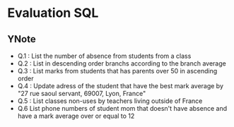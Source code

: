 # Evaluation SQL

## YNote
*  Q.1 : List the number of absence from students from a class
*  Q.2 : List in descending order branchs according to the branch average
*  Q.3 : List marks from students that has parents over 50 in ascending order
*  Q.4 : Update adress of the student that have the best mark average by "27 rue saoul servant, 69007, Lyon, France"
*  Q.5 : List classes non-uses by teachers living outside of France
*  Q.6 List phone numbers of student mom that doesn't have absence and have a mark average over or equal to 12
